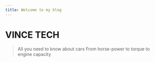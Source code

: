 ```yaml
---
title: Welcome to my blog
---
```

# **VINCE TECH**
> All you need to know about cars
> From horse-power to torque to engine capacity
